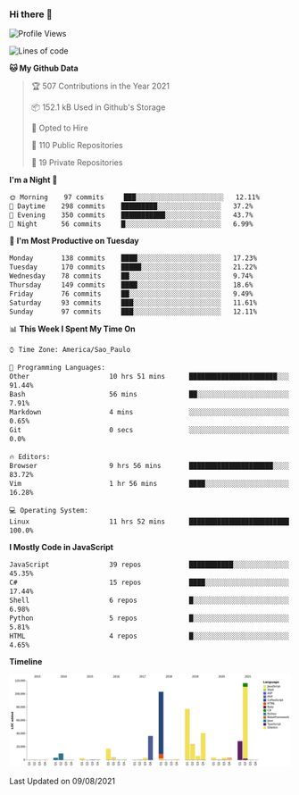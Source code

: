 ### Hi there 👋

<!--START_SECTION:waka-->
![Profile Views](http://img.shields.io/badge/Profile%20Views-30-blue)

![Lines of code](https://img.shields.io/badge/From%20Hello%20World%20I%27ve%20Written-485956%20lines%20of%20code-blue)

**🐱 My Github Data** 

> 🏆 507 Contributions in the Year 2021
 > 
> 📦 152.1 kB Used in Github's Storage 
 > 
> 💼 Opted to Hire
 > 
> 📜 110 Public Repositories 
 > 
> 🔑 19 Private Repositories  
 > 
**I'm a Night 🦉** 

```text
🌞 Morning    97 commits     ███░░░░░░░░░░░░░░░░░░░░░░   12.11% 
🌆 Daytime    298 commits    █████████░░░░░░░░░░░░░░░░   37.2% 
🌃 Evening    350 commits    ███████████░░░░░░░░░░░░░░   43.7% 
🌙 Night      56 commits     █░░░░░░░░░░░░░░░░░░░░░░░░   6.99%

```
📅 **I'm Most Productive on Tuesday** 

```text
Monday       138 commits    ████░░░░░░░░░░░░░░░░░░░░░   17.23% 
Tuesday      170 commits    █████░░░░░░░░░░░░░░░░░░░░   21.22% 
Wednesday    78 commits     ██░░░░░░░░░░░░░░░░░░░░░░░   9.74% 
Thursday     149 commits    ████░░░░░░░░░░░░░░░░░░░░░   18.6% 
Friday       76 commits     ██░░░░░░░░░░░░░░░░░░░░░░░   9.49% 
Saturday     93 commits     ███░░░░░░░░░░░░░░░░░░░░░░   11.61% 
Sunday       97 commits     ███░░░░░░░░░░░░░░░░░░░░░░   12.11%

```


📊 **This Week I Spent My Time On** 

```text
⌚︎ Time Zone: America/Sao_Paulo

💬 Programming Languages: 
Other                    10 hrs 51 mins      ██████████████████████░░░   91.44% 
Bash                     56 mins             ██░░░░░░░░░░░░░░░░░░░░░░░   7.91% 
Markdown                 4 mins              ░░░░░░░░░░░░░░░░░░░░░░░░░   0.65% 
Git                      0 secs              ░░░░░░░░░░░░░░░░░░░░░░░░░   0.0%

🔥 Editors: 
Browser                  9 hrs 56 mins       █████████████████████░░░░   83.72% 
Vim                      1 hr 56 mins        ████░░░░░░░░░░░░░░░░░░░░░   16.28%

💻 Operating System: 
Linux                    11 hrs 52 mins      █████████████████████████   100.0%

```

**I Mostly Code in JavaScript** 

```text
JavaScript               39 repos            ███████████░░░░░░░░░░░░░░   45.35% 
C#                       15 repos            ████░░░░░░░░░░░░░░░░░░░░░   17.44% 
Shell                    6 repos             █░░░░░░░░░░░░░░░░░░░░░░░░   6.98% 
Python                   5 repos             █░░░░░░░░░░░░░░░░░░░░░░░░   5.81% 
HTML                     4 repos             █░░░░░░░░░░░░░░░░░░░░░░░░   4.65%

```


**Timeline**

![Chart not found](https://raw.githubusercontent.com/jampow/jampow/master/charts/bar_graph.png) 


 Last Updated on 09/08/2021
<!--END_SECTION:waka-->
